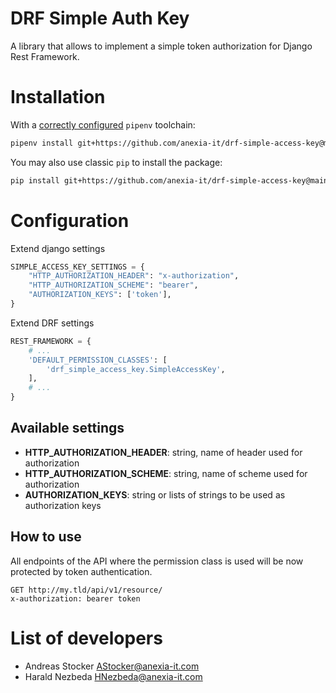 DRF Simple Auth Key
===================

A library that allows to implement a simple token authorization for Django Rest Framework.

# Installation

With a [correctly configured](https://pipenv.pypa.io/en/latest/basics/#basic-usage-of-pipenv) `pipenv` toolchain:

```sh
pipenv install git+https://github.com/anexia-it/drf-simple-access-key@main
```

You may also use classic `pip` to install the package:

```sh
pip install git+https://github.com/anexia-it/drf-simple-access-key@main
```


# Configuration

Extend django settings

```python
SIMPLE_ACCESS_KEY_SETTINGS = {
    "HTTP_AUTHORIZATION_HEADER": "x-authorization",
    "HTTP_AUTHORIZATION_SCHEME": "bearer",
    "AUTHORIZATION_KEYS": ['token'],
}
```

Extend DRF settings

```python
REST_FRAMEWORK = {
    # ...
    'DEFAULT_PERMISSION_CLASSES': [
        'drf_simple_access_key.SimpleAccessKey',
    ],
    # ...
}
```

## Available settings

* **HTTP_AUTHORIZATION_HEADER**: string, name of header used for authorization
* **HTTP_AUTHORIZATION_SCHEME**: string, name of scheme used for authorization
* **AUTHORIZATION_KEYS**: string or lists of strings to be used as authorization keys

## How to use

All endpoints of the API where the permission class is used will be now protected by token authentication.

```
GET http://my.tld/api/v1/resource/
x-authorization: bearer token
```

# List of developers

* Andreas Stocker <AStocker@anexia-it.com>
* Harald Nezbeda <HNezbeda@anexia-it.com>
